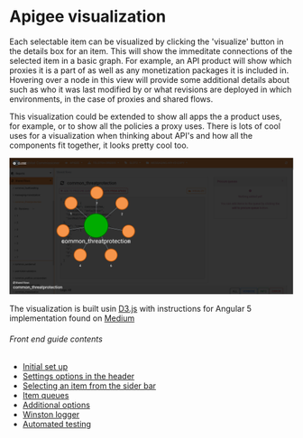 # Apigee visualization
Each selectable item can be visualized by clicking the 'visualize' button in the details box for an item. This will show the immeditate connections of the selected item in a basic graph. For example, an API product will show which proxies it is a part of as well as any monetization packages it is included in. Hovering over a node in this view will provide some additional details about such as who it was last modified by or what revisions are deployed in which environments, in the case of proxies and shared flows.

This visualization could be extended to show all apps the a product uses, for example, or to show all the policies a proxy uses. There is lots of cool uses for a visualization when thinking about API's and how all the components fit together, it looks pretty cool too.

<img src="images/visuals.PNG" alt="Shared flow visualization" width="800px"/>

The visualization is built usin [D3.js](https://d3js.org/) with instructions for Angular 5 implementation found on [Medium](https://medium.com/netscape/visualizing-data-with-angular-and-d3-209dde784aeb)

###### Front end guide contents
- [Initial set up](./setup.md)
- [Settings options in the header](./header_options.md)
- [Selecting an item from the sider bar](./item.md)
- [Item queues](./queues.md)
- [Additional options](./additional_options.md)
- [Winston logger](./logger.md)
- [Automated testing](./testing.md)